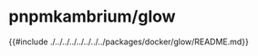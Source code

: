 # pnpmkambrium/glow

<!-- toc -->

{{#include ./../../../../../../../packages/docker/glow/README.md}}
